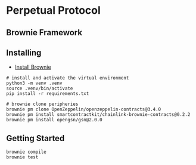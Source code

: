 # Perpetual Protocol

## Brownie Framework

## Installing

- [Install Brownie](https://eth-brownie.readthedocs.io/en/stable/install.html)

```
# install and activate the virtual environment
python3 -m venv .venv
source .venv/bin/activate
pip install -r requirements.txt
```

```
# brownie clone peripheries
brownie pm clone OpenZeppelin/openzeppelin-contracts@3.4.0
brownie pm install smartcontractkit/chainlink-brownie-contracts@0.2.2
brownie pm install opengsn/gsn@2.0.0
```

## Getting Started

```
brownie compile
brownie test
```
